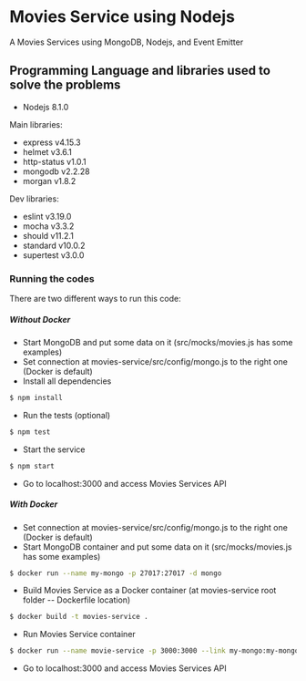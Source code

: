 # Movies Service using Nodejs

A Movies Services using MongoDB, Nodejs, and Event Emitter

## Programming Language and libraries used to solve the problems

  - Nodejs 8.1.0

Main libraries:
  - express v4.15.3
  - helmet v3.6.1
  - http-status v1.0.1
  - mongodb v2.2.28
  - morgan v1.8.2
  
Dev libraries:
  - eslint v3.19.0
  - mocha v3.3.2
  - should v11.2.1
  - standard v10.0.2
  - supertest v3.0.0

### Running the codes
There are two different ways to run this code:

##### Without Docker
- Start MongoDB and put some data on it (src/mocks/movies.js has some examples)
- Set connection at movies-service/src/config/mongo.js to the right one (Docker is default)
- Install all dependencies
```sh
$ npm install
```

- Run the tests (optional)

```sh
$ npm test
```

- Start the service

```sh
$ npm start
```

- Go to localhost:3000 and access Movies Services API

##### With Docker
- Set connection at movies-service/src/config/mongo.js to the right one (Docker is default)
- Start MongoDB container and put some data on it (src/mocks/movies.js has some examples)
```sh
$ docker run --name my-mongo -p 27017:27017 -d mongo
```
- Build Movies Service as a Docker container (at movies-service root folder -- Dockerfile location)
```sh
$ docker build -t movies-service .
```
- Run Movies Service container
```sh
$ docker run --name movie-service -p 3000:3000 --link my-mongo:my-mongo -d movies-service
```
- Go to localhost:3000 and access Movies Services API